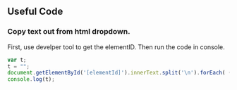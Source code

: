 ## Useful Code



### Copy text out from html dropdown.

First, use develper tool to get the elementID. Then run the code in console.

```javascript
var t; 
t = "";
document.getElementById('[elementId]').innerText.split('\n').forEach( (element) => {console.log(element); t = t + element + '\n'}); 
console.log(t);

```


